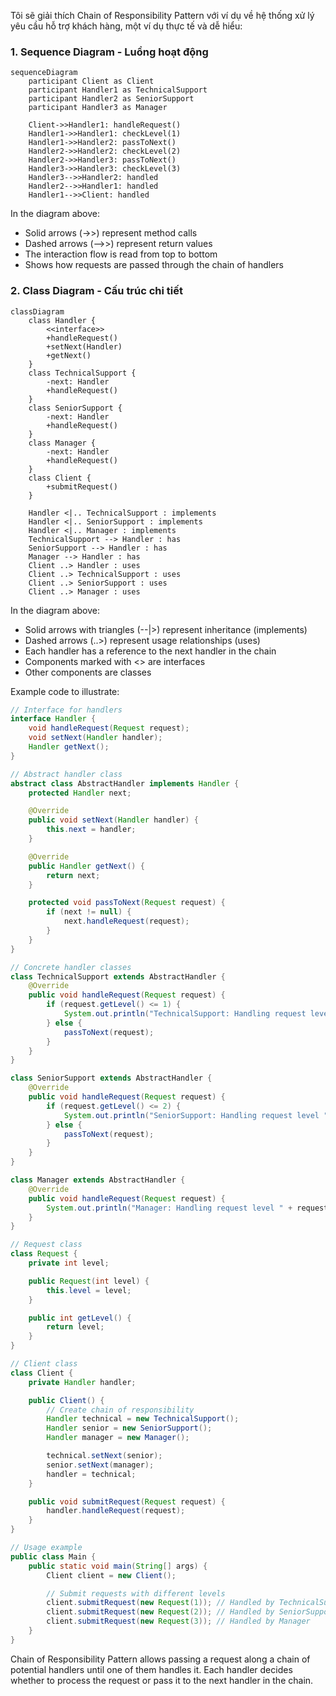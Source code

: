 Tôi sẽ giải thích Chain of Responsibility Pattern với ví dụ về hệ thống xử lý yêu cầu hỗ trợ khách hàng, một ví dụ thực tế và dễ hiểu:

###  1. Sequence Diagram - Luồng hoạt động

```mermaid
sequenceDiagram
    participant Client as Client
    participant Handler1 as TechnicalSupport
    participant Handler2 as SeniorSupport
    participant Handler3 as Manager

    Client->>Handler1: handleRequest()
    Handler1->>Handler1: checkLevel(1)
    Handler1->>Handler2: passToNext()
    Handler2->>Handler2: checkLevel(2)
    Handler2->>Handler3: passToNext()
    Handler3->>Handler3: checkLevel(3)
    Handler3-->>Handler2: handled
    Handler2-->>Handler1: handled
    Handler1-->>Client: handled
```

In the diagram above:

- Solid arrows (->>) represent method calls
- Dashed arrows (-->>) represent return values
- The interaction flow is read from top to bottom
- Shows how requests are passed through the chain of handlers

###  2. Class Diagram - Cấu trúc chi tiết

```mermaid
classDiagram
    class Handler {
        <<interface>>
        +handleRequest()
        +setNext(Handler)
        +getNext()
    }
    class TechnicalSupport {
        -next: Handler
        +handleRequest()
    }
    class SeniorSupport {
        -next: Handler
        +handleRequest()
    }
    class Manager {
        -next: Handler
        +handleRequest()
    }
    class Client {
        +submitRequest()
    }

    Handler <|.. TechnicalSupport : implements
    Handler <|.. SeniorSupport : implements
    Handler <|.. Manager : implements
    TechnicalSupport --> Handler : has
    SeniorSupport --> Handler : has
    Manager --> Handler : has
    Client ..> Handler : uses
    Client ..> TechnicalSupport : uses
    Client ..> SeniorSupport : uses
    Client ..> Manager : uses
```

In the diagram above:

- Solid arrows with triangles (--|>) represent inheritance (implements)
- Dashed arrows (..>) represent usage relationships (uses)
- Each handler has a reference to the next handler in the chain
- Components marked with <<interface>> are interfaces
- Other components are classes

Example code to illustrate:

```java
// Interface for handlers
interface Handler {
    void handleRequest(Request request);
    void setNext(Handler handler);
    Handler getNext();
}

// Abstract handler class
abstract class AbstractHandler implements Handler {
    protected Handler next;

    @Override
    public void setNext(Handler handler) {
        this.next = handler;
    }

    @Override
    public Handler getNext() {
        return next;
    }

    protected void passToNext(Request request) {
        if (next != null) {
            next.handleRequest(request);
        }
    }
}

// Concrete handler classes
class TechnicalSupport extends AbstractHandler {
    @Override
    public void handleRequest(Request request) {
        if (request.getLevel() <= 1) {
            System.out.println("TechnicalSupport: Handling request level " + request.getLevel());
        } else {
            passToNext(request);
        }
    }
}

class SeniorSupport extends AbstractHandler {
    @Override
    public void handleRequest(Request request) {
        if (request.getLevel() <= 2) {
            System.out.println("SeniorSupport: Handling request level " + request.getLevel());
        } else {
            passToNext(request);
        }
    }
}

class Manager extends AbstractHandler {
    @Override
    public void handleRequest(Request request) {
        System.out.println("Manager: Handling request level " + request.getLevel());
    }
}

// Request class
class Request {
    private int level;

    public Request(int level) {
        this.level = level;
    }

    public int getLevel() {
        return level;
    }
}

// Client class
class Client {
    private Handler handler;

    public Client() {
        // Create chain of responsibility
        Handler technical = new TechnicalSupport();
        Handler senior = new SeniorSupport();
        Handler manager = new Manager();

        technical.setNext(senior);
        senior.setNext(manager);
        handler = technical;
    }

    public void submitRequest(Request request) {
        handler.handleRequest(request);
    }
}

// Usage example
public class Main {
    public static void main(String[] args) {
        Client client = new Client();

        // Submit requests with different levels
        client.submitRequest(new Request(1)); // Handled by TechnicalSupport
        client.submitRequest(new Request(2)); // Handled by SeniorSupport
        client.submitRequest(new Request(3)); // Handled by Manager
    }
}
```

Chain of Responsibility Pattern allows passing a request along a chain of potential handlers until one of them handles it. Each handler decides whether to process the request or pass it to the next handler in the chain.